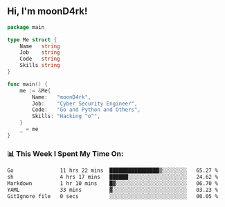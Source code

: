 <h2> Hi, I'm moonD4rk!</h2>

```go
package main

type Me struct {
	Name   string
	Job    string
	Code   string
	Skills string
}

func main() {
	me := &Me{
		Name:   "moonD4rk",
		Job:    "Cyber Security Engineer",
		Code:   "Go and Python and Others",
		Skills: "Hacking ^o^",
	}
	_ = me
}
```

<h3>📊 This Week I Spent My Time On:</h3>
<!-- <img align='right' src="https://github-readme-stats.vercel.app/api?username=moond4rk&show_icons=true&theme=radical", width="300" height="150"> -->

<!--START_SECTION:waka-->

```txt
Go               11 hrs 22 mins  ████████████████▒░░░░░░░░   65.27 %
sh               4 hrs 17 mins   ██████░░░░░░░░░░░░░░░░░░░   24.62 %
Markdown         1 hr 10 mins    █▓░░░░░░░░░░░░░░░░░░░░░░░   06.70 %
YAML             33 mins         ▓░░░░░░░░░░░░░░░░░░░░░░░░   03.23 %
GitIgnore file   0 secs          ░░░░░░░░░░░░░░░░░░░░░░░░░   00.05 %
```

<!--END_SECTION:waka-->

